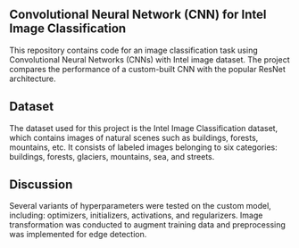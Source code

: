 ## Convolutional Neural Network (CNN) for Intel Image Classification
This repository contains code for an image classification task using Convolutional Neural Networks (CNNs) with Intel image dataset. The project compares the performance of a custom-built CNN with the popular ResNet architecture.

## Dataset
The dataset used for this project is the Intel Image Classification dataset, which contains images of natural scenes such as buildings, forests, mountains, etc. It consists of labeled images belonging to six categories: buildings, forests, glaciers, mountains, sea, and streets.

## Discussion
Several variants of hyperparameters were tested on the custom model, including: optimizers, initializers, activations, and regularizers.
Image transformation was conducted to augment training data and preprocessing was implemented for edge detection.

